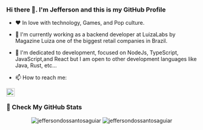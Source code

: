 ### Hi there 👋. I'm Jefferson and this is my GitHub Profile

- ❤ In love with technology, Games, and Pop culture. 
- 👾 I'm currently working as a backend developer at LuizaLabs by Magazine Luiza one of the biggest retail companies in Brazil. 
- 🌱 I'm dedicated to development, focused on NodeJs, TypeScript, JavaScript,and React but I am open to other development languages like Java, Rust, etc...

- 📫 How to reach me:

<a href="https://www.linkedin.com/in/jeffersonsantosaguiar/">
  <img align="left" alt="Jefferson LinkedIN" width="22px" src="https://cdn-icons-png.flaticon.com/512/174/174857.png" />
</a>

<br>
  
### 🚀 Check My GitHub Stats

<p align="center"> 
  <img src="https://github-readme-stats.vercel.app/api?username=jeffersondossantosaguiar&show_icons=true&theme=dracula" alt="jeffersondossantosaguiar" />
  <img src="https://github-readme-stats.vercel.app/api/top-langs/?username=jeffersondossantosaguiar&layout=compact&show_icons=true&theme=dracula" alt="jeffersondossantosaguiar" />

<!--
**jeffersondossantosaguiar/jeffersondossantosaguiar** is a ✨ _special_ ✨ repository because its `README.md` (this file) appears on your GitHub profile.

Here are some ideas to get you started:

- 🔭 I’m currently working on ...
- 🌱 I’m currently learning ...
- 👯 I’m looking to collaborate on ...
- 🤔 I’m looking for help with ...
- 💬 Ask me about ...
- 📫 How to reach me: ...
- 😄 Pronouns: ...
- ⚡ Fun fact: ...
-->
